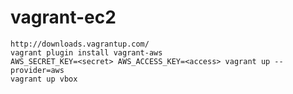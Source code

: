 vagrant-ec2
===========

    http://downloads.vagrantup.com/  
    vagrant plugin install vagrant-aws
    AWS_SECRET_KEY=<secret> AWS_ACCESS_KEY=<access> vagrant up --provider=aws
    vagrant up vbox
